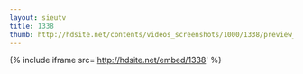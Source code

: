 ```yaml
---
layout: sieutv
title: 1338
thumb: http://hdsite.net/contents/videos_screenshots/1000/1338/preview_360p.mp4.jpg
---
```

{% include iframe src='http://hdsite.net/embed/1338' %}
 

